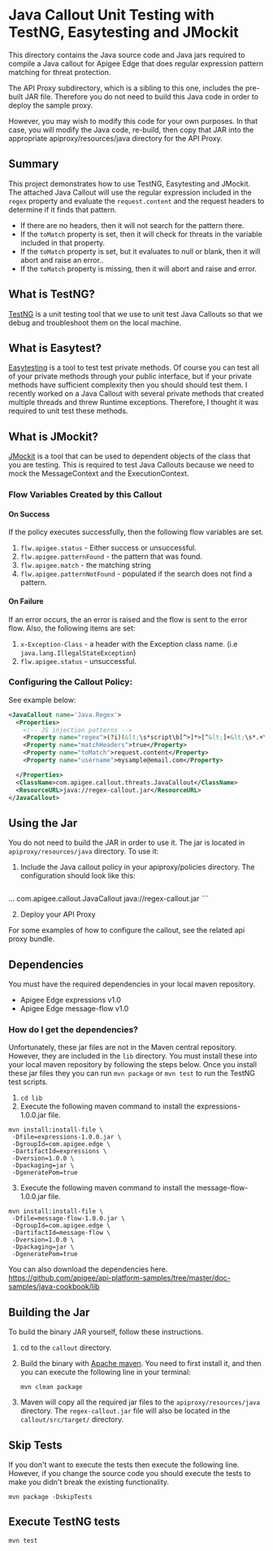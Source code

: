 # Java Callout Unit Testing with TestNG, Easytesting and JMockit

This directory contains the Java source code and Java jars required to
compile a Java callout for Apigee Edge that does regular expression pattern matching for threat protection.

The API Proxy subdirectory, which is a sibling to this one, includes the pre-built JAR file. Therefore you do not need to build this Java code in order to deploy the sample proxy.

However, you may wish to modify this code for your own purposes. In that case, you will modify the Java code, re-build, then copy that JAR into the appropriate apiproxy/resources/java directory for the API Proxy.  

## Summary
This project demonstrates how to use TestNG, Easytesting and JMockit. The attached Java Callout will use the regular expression included in the `regex` property and evaluate the `request.content` and the request headers to determine if it finds that pattern.  

* If there are no headers, then it will not search for the pattern there.
* If the `toMatch` property is set, then it will check for threats in the variable included in that property.
* If the `toMatch` property is set, but it evaluates to null or blank, then it will abort and raise an error..
* If the `toMatch` property is missing, then it will abort and raise and error.

## What is TestNG?
[TestNG](http://testng.org/doc/documentation-main.html) is a unit testing tool that we use to unit test Java Callouts so that we debug and troubleshoot them on the local machine.

## What is Easytest?
[Easytesting](https://github.com/easytesting) is a tool to test test private methods. Of course you can test all of your private methods through your public interface, but if your private methods have sufficient complexity then you should should test them.  I recently worked on a Java Callout with several private methods that created multiple threads and threw Runtime exceptions. Therefore, I thought it was required to unit test these methods.  


## What is JMockit?
[JMockit](http://jmockit.org/tutorial/Introduction.html) is a tool that can be used to dependent objects of the class that you are testing.  This is required to test Java Callouts because we need to mock the MessageContext and the ExecutionContext.  

### Flow Variables Created by this Callout

#### On Success
If the policy executes successfully, then the following flow variables are set.

1. `flw.apigee.status` - Either success or unsuccessful.
2. `flw.apigee.patternFound` - the pattern that was found.
3. `flw.apigee.match` - the matching string
4. `flw.apigee.patternNotFound` - populated if the search does not find a pattern.

#### On Failure
If an error occurs, the an error is raised and the flow is sent to the error flow. Also, the following items are set:
1. `x-Exception-Class` - a header with the Exception class name. (i.e `java.lang.IllegalStateException`)
2. `flw.apigee.status` - unsuccessful.


### Configuring the Callout Policy:

See example below:

```xml
<JavaCallout name='Java.Regex'>
  <Properties>
    <!-- JS injection patterns -->
    <Property name="regex">(?i)(&lt;\s*script\b[^>]*>[^&lt;]+&lt;\s*.+\s*[s][c][r][i][p][t]\s*>)</Property>
    <Property name="matchHeaders">true</Property>
    <Property name="toMatch">request.content</Property>
    <Property name="username">mysample@email.com</Property>

  </Properties>
  <ClassName>com.apigee.callout.threats.JavaCallout</ClassName>
  <ResourceURL>java://regex-callout.jar</ResourceURL>
</JavaCallout>
```

## Using the Jar

You do not need to build the JAR in order to use it. The jar is located in
`apiproxy/resources/java` directory.
To use it:

1. Include the Java callout policy in your
   apiproxy/policies directory. The configuration should look like
   this:
    ```xml
  <JavaCallout name='Java.ThreatProtect'>
      <Properties>
        ...
      </Properties>
      <ClassName>com.apigee.callout.JavaCallout</ClassName>
      <ResourceURL>java://regex-callout.jar</ResourceURL>
</JavaCallout>
   ```

2. Deploy your API Proxy

For some examples of how to configure the callout, see the related api proxy bundle.


## Dependencies
You must have the required dependencies in your local maven repository.

 - Apigee Edge expressions v1.0
 - Apigee Edge message-flow v1.0

### How do I get the dependencies?

Unfortunately, these jar files are not in the Maven central repository.  However, they are included in the `lib` directory.  You must install these into your local maven repository by following the steps below.  Once you install these jar files they you can run `mvn package` or `mvn test` to run the TestNG test scripts.

1. `cd lib`
2. Execute the following maven command to install the expressions-1.0.0.jar file.
```
mvn install:install-file \
 -Dfile=expressions-1.0.0.jar \
 -DgroupId=com.apigee.edge \
 -DartifactId=expressions \
 -Dversion=1.0.0 \
 -Dpackaging=jar \
 -DgeneratePom=true
```

3. Execute the following maven command to install the message-flow-1.0.0.jar file.
```
mvn install:install-file \
 -Dfile=message-flow-1.0.0.jar \
 -DgroupId=com.apigee.edge \
 -DartifactId=message-flow \
 -Dversion=1.0.0 \
 -Dpackaging=jar \
 -DgeneratePom=true
```


You can also download the dependencies here.
https://github.com/apigee/api-platform-samples/tree/master/doc-samples/java-cookbook/lib


## Building the Jar

To build the binary JAR yourself, follow
these instructions.

1. cd to the `callout` directory.

2. Build the binary with [Apache maven](https://maven.apache.org/). You need to first install it, and then you can execute the following line in your terminal:  
   ```
   mvn clean package
   ```

3. Maven will copy all the required jar files to the `apiproxy/resources/java` directory.
   The `regex-callout.jar` file will also be located in the `callout/src/target/` directory.


## Skip Tests
If you don't want to execute the tests then execute the following line. However,
if you change the source code you should execute the tests to make you didn't
break the existing functionality.
```
mvn package -DskipTests
```

## Execute TestNG tests
```
mvn test
```
